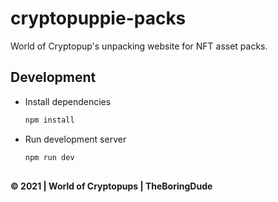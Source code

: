 # cryptopuppie-packs

World of Cryptopup's unpacking website for NFT asset packs.

## Development

- Install dependencies

  ```sh
  npm install
  ```

- Run development server

  ```sh
  npm run dev
  ```

##

**&copy; 2021 | World of Cryptopups | TheBoringDude**
